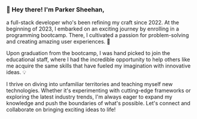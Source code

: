 ### 👋 Hey there! I'm Parker Sheehan,
a full-stack developer who's been refining my craft since 2022. At the beginning of 2023, I embarked on an exciting journey by enrolling in a programming bootcamp. There, I cultivated a passion for problem-solving and creating amazing user experiences. 🚀

Upon graduation from the bootcamp, I was hand picked to join the educational staff, where I had the incredible opportunity to help others like me acquire the same skills that have fueled my imagination with innovative ideas. 💡

I thrive on diving into unfamiliar territories and teaching myself new technologies. Whether it's experimenting with cutting-edge frameworks or exploring the latest industry trends, I'm always eager to expand my knowledge and push the boundaries of what's possible. Let's connect and collaborate on bringing exciting ideas to life!

